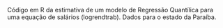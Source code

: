 Código em R da estimativa de um modelo de Regressão Quantílica para uma equação de salários (logrendtrab). Dados para o estado da Paraíba.
